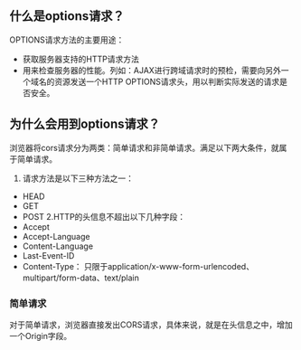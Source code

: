 ## 什么是options请求？
OPTIONS请求方法的主要用途：
- 获取服务器支持的HTTP请求方法
- 用来检查服务器的性能。列如：AJAX进行跨域请求时的预检，需要向另外一个域名的资源发送一个HTTP OPTIONS请求头，用以判断实际发送的请求是否安全。

## 为什么会用到options请求？
浏览器将cors请求分为两类：简单请求和非简单请求。满足以下两大条件，就属于简单请求。
1. 请求方法是以下三种方法之一：
- HEAD
- GET
- POST
2.HTTP的头信息不超出以下几种字段：
- Accept
- Accept-Language
- Content-Language
- Last-Event-ID
- Content-Type： 只限于application/x-www-form-urlencoded、multipart/form-data、text/plain

### 简单请求
对于简单请求，浏览器直接发出CORS请求，具体来说，就是在头信息之中，增加一个Origin字段。

